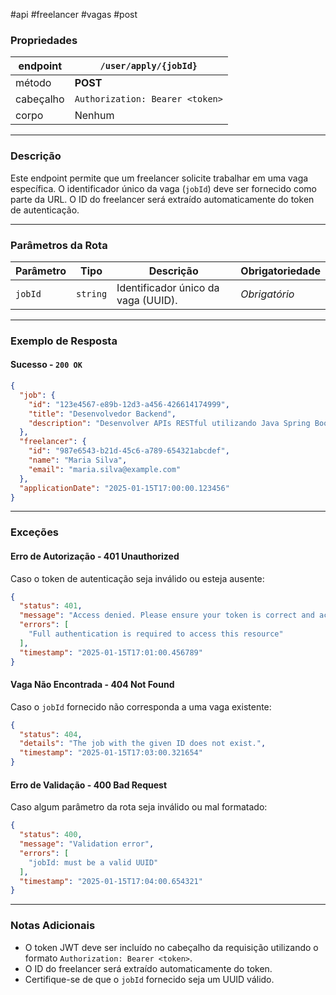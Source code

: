 #api #freelancer #vagas #post

### Propriedades

|endpoint|`/user/apply/{jobId}`|
|---|---|
|método|**POST**|
|cabeçalho|`Authorization: Bearer <token>`|
|corpo|Nenhum|

---

### Descrição

Este endpoint permite que um freelancer solicite trabalhar em uma vaga específica. O identificador único da vaga (`jobId`) deve ser fornecido como parte da URL. O ID do freelancer será extraído automaticamente do token de autenticação.

---

### Parâmetros da Rota

| **Parâmetro** | **Tipo** | **Descrição**                       | **Obrigatoriedade** |
| ------------- | -------- | ----------------------------------- | ------------------- |
| `jobId`       | `string` | Identificador único da vaga (UUID). | _Obrigatório_       |

---

### Exemplo de Resposta

#### Sucesso - `200 OK`
```json
{
  "job": {
    "id": "123e4567-e89b-12d3-a456-426614174999",
    "title": "Desenvolvedor Backend",
    "description": "Desenvolver APIs RESTful utilizando Java Spring Boot."
  },
  "freelancer": {
    "id": "987e6543-b21d-45c6-a789-654321abcdef",
    "name": "Maria Silva",
    "email": "maria.silva@example.com"
  },
  "applicationDate": "2025-01-15T17:00:00.123456"
}
```

---

### Exceções

#### Erro de Autorização - **401 Unauthorized**
Caso o token de autenticação seja inválido ou esteja ausente:
```json
{
  "status": 401,
  "message": "Access denied. Please ensure your token is correct and active.",
  "errors": [
    "Full authentication is required to access this resource"
  ],
  "timestamp": "2025-01-15T17:01:00.456789"
}
```

#### Vaga Não Encontrada - **404 Not Found**
Caso o `jobId` fornecido não corresponda a uma vaga existente:
```json
{
  "status": 404,
  "details": "The job with the given ID does not exist.",
  "timestamp": "2025-01-15T17:03:00.321654"
}
```

#### Erro de Validação - **400 Bad Request**
Caso algum parâmetro da rota seja inválido ou mal formatado:
```json
{
  "status": 400,
  "message": "Validation error",
  "errors": [
    "jobId: must be a valid UUID"
  ],
  "timestamp": "2025-01-15T17:04:00.654321"
}
```

---

### Notas Adicionais

- O token JWT deve ser incluído no cabeçalho da requisição utilizando o formato `Authorization: Bearer <token>`.
- O ID do freelancer será extraído automaticamente do token.
- Certifique-se de que o `jobId` fornecido seja um UUID válido.